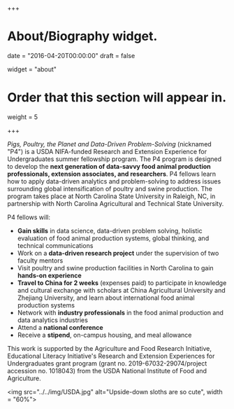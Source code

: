 +++
# About/Biography widget.

date = "2016-04-20T00:00:00"
draft = false

widget = "about"

# Order that this section will appear in.
weight = 5
 
+++

*Pigs, Poultry, the Planet and Data-Driven Problem-Solving* (nicknamed "P4") is a USDA NIFA-funded Research and Extension Experience for Undergraduates summer fellowship program. The P4 program is designed to develop the **next generation of data-savvy food animal production professionals, extension associates, and researchers**. P4 fellows learn how to apply data-driven analytics and problem-solving to address issues surrounding global intensification of poultry and swine production. The program takes place at North Carolina State University in Raleigh, NC, in partnership with North Carolina Agricultural and Technical State University.  

P4 fellows will:  

* **Gain skills** in data science, data-driven problem solving, holistic evaluation of food animal production systems, global thinking, and technical communications  
* Work on a **data-driven research project** under the supervision of two faculty mentors
* Visit poultry and swine production facilities in North Carolina to gain **hands-on experience**
* **Travel to China for 2 weeks** (expenses paid) to participate in knowledge and cultural exchange with scholars at China Agricultural University and Zhejiang University, and learn about international food animal production systems  
* Network with **industry professionals** in the food animal production and data analytics industries
* Attend a **national conference**
* Receive a **stipend**, on-campus housing, and meal allowance  

This work is supported by the Agriculture and Food Research Initiative, Educational Literacy Initiative's Research and Extension Experiences for Undergraduates grant program (grant no. 2019-67032-29074/project accession no. 1018043) from the USDA National Institute of Food and Agriculture.  

<img src="../../img/USDA.jpg" alt="Upside-down sloths are so cute", width = "60%">